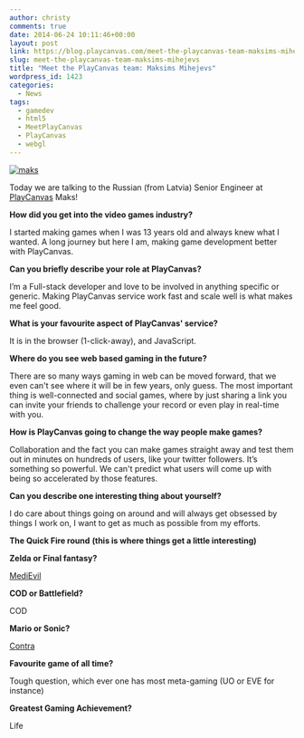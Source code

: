 ```yaml
---
author: christy
comments: true
date: 2014-06-24 10:11:46+00:00
layout: post
link: https://blog.playcanvas.com/meet-the-playcanvas-team-maksims-mihejevs/
slug: meet-the-playcanvas-team-maksims-mihejevs
title: "Meet the PlayCanvas team: Maksims Mihejevs"
wordpress_id: 1423
categories:
  - News
tags:
  - gamedev
  - html5
  - MeetPlayCanvas
  - PlayCanvas
  - webgl
---
```


[![maks](https://blog.playcanvas.com/wp-content/uploads/2014/06/maks.png)](http://blog.playcanvas.com/wp-content/uploads/2014/06/maks.png)

Today we are talking to the Russian (from Latvia) Senior Engineer at [PlayCanvas](http://playcanvas.com) Maks!

**How did you get into the video games industry?**

I started making games when I was 13 years old and always knew what I wanted. A long journey but here I am, making game development better with PlayCanvas.

**Can you briefly describe your role at PlayCanvas?**

I’m a Full-stack developer and love to be involved in anything specific or generic. Making PlayCanvas service work fast and scale well is what makes me feel good.

**What is your favourite aspect of PlayCanvas' service?**

It is in the browser (1-click-away), and JavaScript.

**Where do you see web based gaming in the future?**

There are so many ways gaming in web can be moved forward, that we even can't see where it will be in few years, only guess. The most important thing is well-connected and social games, where by just sharing a link you can invite your friends to challenge your record or even play in real-time with you.

**How is PlayCanvas going to change the way people make games?**

Collaboration and the fact you can make games straight away and test them out in minutes on hundreds of users, like your twitter followers. It’s something so powerful. We can't predict what users will come up with being so accelerated by those features.

**Can you describe one interesting thing about yourself?**

I do care about things going on around and will always get obsessed by things I work on, I want to get as much as possible from my efforts.

**The Quick Fire round** **(this is where things get a little interesting)**

**Zelda or Final fantasy?**

[MediEvil](<http://en.wikipedia.org/wiki/MediEvil_(1998_video_game)>)

**COD or Battlefield?**

COD

**Mario or Sonic?**

[Contra](<http://en.wikipedia.org/wiki/Contra_(video_game)>)

**Favourite game of all time?**

Tough question, which ever one has most meta-gaming (UO or EVE for instance)

**Greatest Gaming Achievement?**

Life
